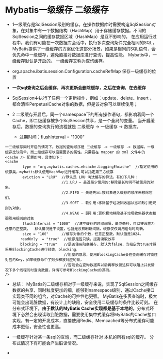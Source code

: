 # Mybatis一级缓存 二级缓存

- 1一级缓存是SqlSession级别的缓存。在操作数据库时需要构造SqlSession对象，在对象中有一个数据结构（HashMap）用于存储缓存数据。不同的SqlSession之间的缓存数据区域（HashMap）是互不影响的。
在应用运行过程中，我们有可能在一次数据库会话中，执行多次查询条件完全相同的SQL，MyBatis提供了一级缓存的方案优化这部分场景，如果是相同的SQL语句，会优先命中一级缓存，避免直接对数据库进行查询，提高性能。
Mybatis中，一级缓存默认是开启的。
一级缓存又称为查询缓存。

- org.apache.ibatis.session.Configuration.cacheRefMap 保存一级缓存的位置

- **一次sql查询之后会缓存，再次更新会删除缓存，之后在查询，在去缓存**
- SqlSession中执行了任何一个更新操作，例如：update、delete、insert ，都会清空PerpetualCache对象的数据，但是该对象可以继续使用；

- 2 二级缓存开启后，同一个namespace下的所有操作语句，都影响着同一个Cache，即二级缓存被多个SqlSession共享，是一个全局的变量。
当开启缓存后，数据的查询执行的流程就是 二级缓存 -> 一级缓存 -> 数据库。
    - 过期时间：flushInterval = "1000" 
```
一二级缓存同时开启的情况下，数据的查询顺序是 二级缓存 -> 一级缓存 -> 数据库。一级缓存比较简单，而二级缓存可以设置更多的属性，只需要在 mapper 的 xml 文件中的 <cache /> 配置即可，具体如下：
<cache
        type = "org.mybatis.caches.ehcache.LoggingEhcache"  //指定使用的缓存类，mybatis默认使用HashMap进行缓存,可以指定第三方缓存
        eviction = "LRU"  //默认是 LRU 淘汰缓存的算法，有如下几种：
                          //1.LRU – 最近最少使用的:移除最长时间不被使用的对象。
                          //2.FIFO – 先进先出:按对象进入缓存的顺序来移除它们。 
                          //3.SOFT – 软引用:移除基于垃圾回收器状态和软引用规则的对象。 
                          //4.WEAK – 弱引用:更积极地移除基于垃圾收集器状态和弱引用规则的对象
        flushInterval = "1000"  //清空缓存的时间间隔，单位毫秒，可以被设置为任意的正整数。  默认情况是不设置，也就是没有刷新间隔，缓存仅仅调用语句时刷新。
        size = "100"      //缓存对象的个数，任意正整数，默认值是1024。
       readOnly  = "true"  //缓存是否只读，提高读取效率
       blocking = "true"   //是否使用阻塞缓存，默认为false，当指定为true时将采用BlockingCache进行封装，blocking，
                           //阻塞的意思，使用BlockingCache会在查询缓存时锁住对应的Key，如果缓存命中了则会释放对应的锁，
                           //否则会在查询数据库以后再释放锁这样可以阻止并发情况下多个线程同时查询数据，详情可参考BlockingCache的源码。 
/>

```




- 总结： MyBatis的二级缓存相对于一级缓存来说，实现了SqlSession之间缓存数据的共享，同时粒度更加的细，能够到namespace级别，通过Cache接口实现类不同的组合，对Cache的可控性也更强。
  MyBatis在多表查询时，极大可能会出现脏数据，有设计上的缺陷，安全使用二级缓存的条件比较苛刻。
  在分布式环境下，**由于默认的MyBatis Cache实现都是基于本地的**，分布式环境下必然会出现读取到脏数据，需要使用集中式缓存将MyBatis的Cache接口实现，有一定的开发成本，直接使用Redis、Memcached等分布式缓存可能成本更低，安全性也更高。
  
- 一级缓存针对某一条sql的查询，而二级缓存针对 本机的所有sql的缓存。 分布式情况下有可能会产生脏读情况。
  
  
- 